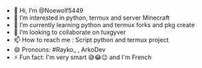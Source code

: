 - 👋 Hi, I’m @Noewolf5449
- 👀 I’m interested in python, termux and server Minecraft 
- 🌱 I’m currently learning python and termux forks and pkg create
- 💞️ I’m looking to collaborate on tuxgyver
- 📫 How to reach me : Script python and termux project 
- 😄 Pronouns: #Rayko_ , ArkoDev 
- ⚡ Fun fact: I'm very smart 😅😂😉 and I'm French 

<!---
Noewolf5449/Noewolf5449 is a ✨ special ✨ repository because its `README.md` (this file) appears on your GitHub profile.
You can click the Preview link to take a look at your changes.
--->

